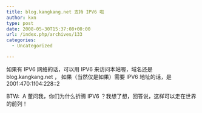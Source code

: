```yaml
---
title: blog.kangkang.net 支持 IPV6 啦
author: kxn
type: post
date: 2008-05-30T15:37:08+00:00
url: /index.php/archives/133
categories:
  - Uncategorized

---
```

如果有 IPV6 网络的话，可以用 IPV6 来访问本站喔，域名还是 blog.kangkang.net ， 如果（当然仅是如果）需要 IPV6 地址的话，是 2001:470:1f04:228::2

BTW:  A 董问我，你们为什么折腾 IPV6 ？我想了想，回答说，这样可以走在世界的前列！